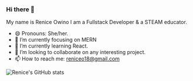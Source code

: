 ### Hi there 👋
My name is Renice Owino I am a Fullstack Developer & a STEAM educator.
- 😄 Pronouns: She/her.
- 🔭 I’m currently focusing on MERN 
- 🌱 I’m currently learning React.
- 👯 I’m looking to collaborate on any interesting project.
- 📫 How to reach me: reniceo18@gmail.com

![Renice's GitHub stats](https://github-readme-stats.vercel.app/api?username=Renice-Owino&show_icons=true&theme=dark)

